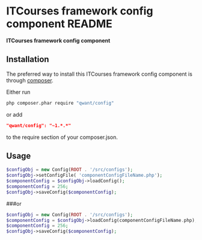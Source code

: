 
ITCourses framework config component README
============

**ITCourses framework config component**



## Installation

The preferred way to install this ITCourses framework config component is through [composer](http://getcomposer.org/download/).

Either run

```sh
php composer.phar require "qwant/config"
```

or add

```json
"qwant/config": "~1.*.*"
```

to the require section of your composer.json.


## Usage

```php
$configObj = new Config(ROOT . '/src/configs');
$configObj->setConfigFile( 'componentConfigFileName.php');
$componentConfig = $configObj->loadConfig();
$componentConfig = 256;
$configObj->saveConfig($componentConfig);
```

###or

```php
$configObj = new Config(ROOT . '/src/configs');
$componentConfig = $configObj->loadConfig(componentConfigFileName.php);
$componentConfig = 256;
$configObj->saveConfig($componentConfig);
```
